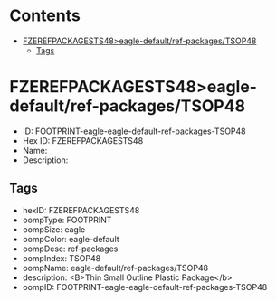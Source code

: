 



Contents
========

* [FZEREFPACKAGESTS48>eagle-default/ref-packages/TSOP48](#fzerefpackagests48eagle-defaultref-packagestsop48)
	* [Tags](#tags)

# FZEREFPACKAGESTS48>eagle-default/ref-packages/TSOP48

- ID: FOOTPRINT-eagle-eagle-default-ref-packages-TSOP48
- Hex ID: FZEREFPACKAGESTS48
- Name: 
- Description: 

## Tags

- hexID: FZEREFPACKAGESTS48
- oompType: FOOTPRINT
- oompSize: eagle
- oompColor: eagle-default
- oompDesc: ref-packages
- oompIndex: TSOP48
- oompName: eagle-default/ref-packages/TSOP48
- description: &lt;B&gt;Thin Small Outline Plastic Package&lt;/b&gt;
- oompID: FOOTPRINT-eagle-eagle-default-ref-packages-TSOP48
